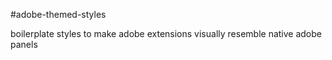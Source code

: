 #adobe-themed-styles

boilerplate styles to make adobe extensions visually resemble native adobe panels
